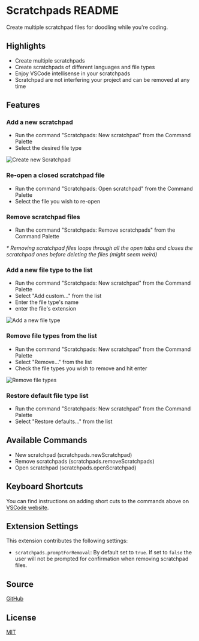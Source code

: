 # Scratchpads README
Create multiple scratchpad files for doodling while you're coding.

## Highlights
* Create multiple scratchpads
* Create scratchpads of different languages and file types
* Enjoy VSCode intellisense in your scratchpads
* Scratchpad are not interfering your project and can be removed at any time

## Features

### Add a new scratchpad
* Run the command "Scratchpads: New scratchpad" from the Command Palette
* Select the desired file type

![Create new Scratchpad](https://raw.githubusercontent.com/buenon/scratchpads/master/images/scratchpad_new.gif)

### Re-open a closed scratchpad file
* Run the command "Scratchpads: Open scratchpad" from the Command Palette
* Select the file you wish to re-open

### Remove scratchpad files
* Run the command "Scratchpads: Remove scratchpads" from the Command Palette

*\* Removing scratchpad files loops through all the open tabs and closes the scratchpad ones before deleting the files (might seem weird)*

### Add a new file type to the list
* Run the command "Scratchpads: New scratchpad" from the Command Palette
* Select "Add custom..." from the list
* Enter the file type's name
* enter the file's extension

![Add a new file type](https://raw.githubusercontent.com/buenon/scratchpads/master/images/scratchpad_add.gif)

### Remove file types from the list
* Run the command "Scratchpads: New scratchpad" from the Command Palette
* Select "Remove..." from the list
* Check the file types you wish to remove and hit enter

![Remove file types](https://raw.githubusercontent.com/buenon/scratchpads/master/images/scratchpad_remove.gif)

### Restore default file type list
* Run the command "Scratchpads: New scratchpad" from the Command Palette
* Select "Restore defaults..." from the list

## Available Commands
* New scratchpad (scratchpads.newScratchpad)
* Remove scratchpads (scratchpads.removeScratchpads)
* Open scratchpad (scratchpads.openScratchpad)

## Keyboard Shortcuts
You can find instructions on adding short cuts to the commands above on [VSCode website](https://code.visualstudio.com/docs/customization/keybindings).

## Extension Settings

This extension contributes the following settings:

* `scratchpads.promptForRemoval`: By default set to `true`. If set to `false` the user will not be prompted for confirmation when removing scratchpad files.

## Source

[GitHub](https://github.com/buenon/scratchpads)

## License

[MIT](https://raw.githubusercontent.com/buenon/scratchpads/master/LICENSE)
